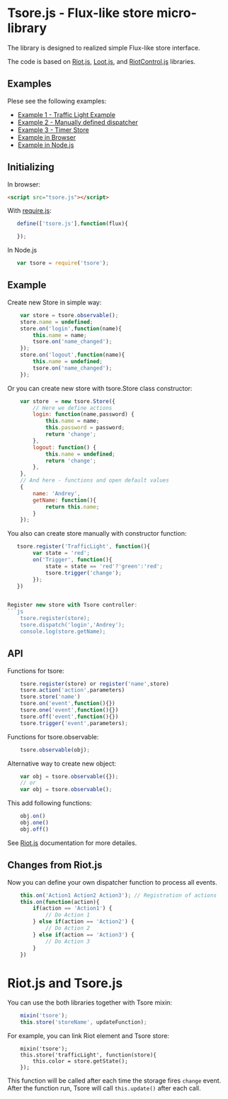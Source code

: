 # Tsore.js - Flux-like store micro-library

The library is designed to realized simple Flux-like store
interface.

The code is based on [Riot.js](riotjs.org), [Loot.js](https://gist.github.com/mattmccray/53fe18e5211334c9943d), and [RiotControl.js](https://github.com/jimsparkman/RiotControl) libraries.

## Examples

Plese see the following examples:
* [Example 1 - Traffic Light Example](example1.html)
* [Example 2 - Manually defined dispatcher](example2.html)
* [Example 3 - Timer Store](example3.html)
* [Example in Browser](examples/ex1-browser.html)
* [Example in Node.js](examples/ex1-node.js)


## Initializing

In browser:
```html
<script src="tsore.js"></script>
```

With [require.js]():
```js
   define(['tsore.js'],function(flux){

   });
```

In Node.js
```js
   var tsore = require('tsore');
```

## Example

Create new Store in simple way:
```js
    var store = tsore.observable();
    store.name = undefined;
    store.on('login',function(name){
    	this.name = name;
    	tsore.on('name_changed');
    });
    store.on('logout',function(name){
    	this.name = undefined;
    	tsore.on('name_changed');
    });
```

Or you can create new store with tsore.Store class constructor:
```js
    var store  = new tsore.Store({
        // Here we define actions
        login: function(name,password) {
        	this.name = name;
        	this.password = password;
    		return 'change'; 
    	},
    	logout: function() {
    		this.name = undefined;
    		return 'change';
    	},
    },
    // And here - functions and open default values
    {
        name: 'Andrey',
    	getName: function(){
    		return this.name;
    	}
    });
```
You also can create store manually with constructor function:
```js
   tsore.register('TrafficLight', function(){
        var state = 'red';
        on('Trigger', function(){
            state = state == 'red'?'green':'red';
            tsore.trigger('change');
        });
   })


Register new store with Tsore controller:
```js
    tsore.register(store);
    tsore.dispatch('login','Andrey');
    console.log(store.getName);
```


## API

Functions for tsore:
```js
	tsore.register(store) or register('name',store)
	tsore.action('action',parameters)
	tsore.store('name')
	tsore.on('event',function(){})
	tsore.one('event',function(){})
	tsore.off('event',function(){})
	tsore.trigger('event',parameters);
```

Functions for tsore.observable:
```js
    tsore.observable(obj);
```
Alternative way to create new object:
```js
    var obj = tsore.observable({});
    // or
    var obj = tsore.observable();
```
This add following functions:
```js
    obj.on()
    obj.one()
    obj.off()
```
See [Riot.js]() documentation for more detailes.

## Changes from Riot.js

Now you can define your own dispatcher function to process all events.

```js
    this.on('Action1 Action2 Action3'); // Registration of actions
    this.on(function(action){
    	if(action == 'Action1') {
    		// Do Action 1
    	} else if(action == 'Action2') {
    		// Do Action 2
    	} else if(action == 'Action3') {
    		// Do Action 3
    	}
    })
```

# Riot.js and Tsore.js

You can use the both libraries together with Tsore mixin:
```js
	mixin('tsore');
	this.store('storeName', updateFunction);
```
For example, you can link Riot element and Tsore store:
```
	mixin('tsore');
	this.store('trafficLight', function(store){
		this.color = store.getState();
	});
```
This function will be called after each time the storage fires ```change``` event.
After the function run, Tsore will call ```this.update()``` after each call.

